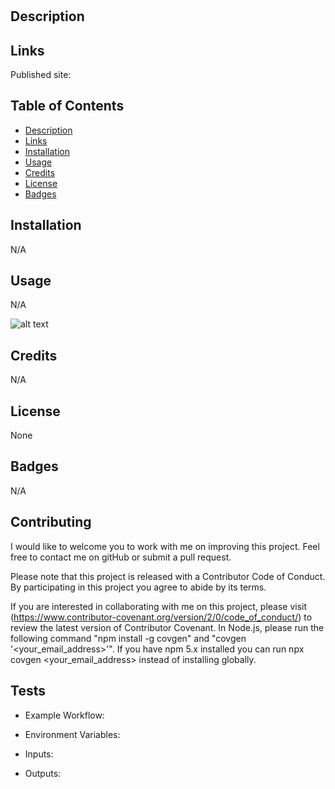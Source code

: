 # 

## Description 


## Links 
Published site:  

## Table of Contents

* [Description](#Description) 
* [Links](#Links)
* [Installation](#Installation)
* [Usage](#Usage)
* [Credits](#Credits)
* [License](#License)
* [Badges](#Badges)


## Installation
N/A

## Usage
N/A

![alt text](assets/images/screenshot.png)

## Credits
N/A

## License
None

## Badges
N/A

## Contributing

I would like to welcome you to work with me on improving this project. Feel free to contact me on gitHub or submit a pull request.

Please note that this project is released with a Contributor Code of Conduct. 
By participating in this project you agree to abide by its terms. 

If you are interested in collaborating with me on this project, please visit (https://www.contributor-covenant.org/version/2/0/code_of_conduct/) to review the latest version of Contributor Covenant. In Node.js, please run the following command "npm install -g covgen" and "covgen '<your_email_address>'". If you have npm 5.x installed you can run npx covgen <your_email_address> instead of installing globally.



## Tests

* Example Workflow:

* Environment Variables:

* Inputs:

* Outputs:


